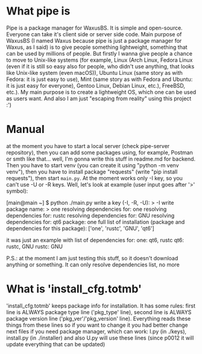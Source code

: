 # What pipe is

Pipe is a package manager for WaxusBS. It is simple and open-source. Everyone can take it's client side or server side code. Main purpose of WaxusBS (I named Waxus because pipe is just a package manager for Waxus, as I said) is to give people something lightweight, something that can be used by millions of people. But firstly I wanna give people a chance to move to Unix-like systems (for example, Linux (Arch Linux, Fedora Linux (even if it is still so easy also for people, who didn't use anything, that looks like Unix-like system (even macOS)), Ubuntu Linux (same story as with Fedora: it is just easy to use), Mint (same story as with Fedora and Ubuntu: it is just easy for everyone), Gentoo Linux, Debian Linux, etc.), FreeBSD, etc.). My main purpose is to create a lightweight OS, which one can be used as users want. And also I am just "escaping from reality" using this project :')

# Manual

at the moment you have to start a local server (check pipe-server repository), then you can add some packages using, for example, Postman or smth like that... well, I'm gonna write this stuff in readme.md for backend. Then you have to start venv (you can create it using "python -m venv venv"), then you have to install package "requests" (write "pip install requests"), then start `main.py`. At the moment works only -I key, so you can't use -U or -R keys. Well, let's look at example (user input goes after '>' symbol):

[main@main ~] $ python ./main.py
write a key (-I, -R, -U): > -I
write package name: > one
resolving dependencies for: one
resolving dependencies for: rustc
resolving dependencies for: GNU
resolving dependencies for: qt6
package: one
full list of installation (package and dependencies for this package): ['one', 'rustc', 'GNU', 'qt6']



it was just an example with list of dependencies for:
one: qt6, rustc
qt6: rustc, GNU
rustc: GNU

P.S.: at the moment I am just testing this stuff, so it doesn't download anything or something. It can only resolve dependencies list, no more


# What is 'install_cfg.totmb'

'install_cfg.totmb' keeps package info for installation. It has some rules: first line is ALWAYS package type line ('pkg_type' line), second line is ALWAYS package version line ('pkg_ver'/'pkg_version' line). Everything reads these things from these lines so if you want to change it you had better change next files if you need package manager, which can work: I.py (in ./keys), install.py (in ./installer) and also U.py will use these lines (since p0012 it will update everything that can be updated)
